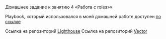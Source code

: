 Домашнее задание к занятию 4 «Работа с roles»»


Playbook, который использовался в моей домашней работе доступен [по ссылке](https://github.com/Seleznev-Ivan/devops-netology-ansible/tree/main/08-ansible-03-role/playbook)

Ссылка на репозиторий [Lighthouse](https://github.com/Seleznev-Ivan/lighthouse-role)
Ссылка на репозиторий [Vector](https://github.com/Seleznev-Ivan/vector-role)
